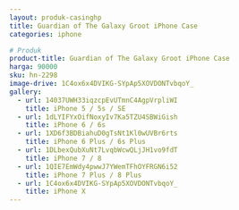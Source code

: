 ```yaml
---
layout: produk-casinghp
title: Guardian of The Galaxy Groot iPhone Case
categories: iphone

# Produk
product-title: Guardian of The Galaxy Groot iPhone Case
harga: 90000
sku: hn-2298
image-drive: 1C4ox6x4DVIKG-SYpAp5XOVDONTvbqoY_
gallery:
  - url: 14037UWH33iqzcpEvUTmnC4AgpVrpliWI
    title: iPhone 5 / 5s / SE
  - url: 1dLYIFYxOifNoxyIv7Ka5TZU4SBWiGish
    title: iPhone 6 / 6s
  - url: 1XD6f3BDBiahuD0gTsNt1Kl0wUVBr6rts
    title: iPhone 6 Plus / 6s Plus
  - url: 1DLbexQubXuNt7LvqbWcwQLjJH1vo9fdT
    title: iPhone 7 / 8
  - url: 1QIE7EmWdy4pwwJ7YWemTFhOYFRGN6i52
    title: iPhone 7 Plus / 8 Plus
  - url: 1C4ox6x4DVIKG-SYpAp5XOVDONTvbqoY_
    title: iPhone X
---
```

